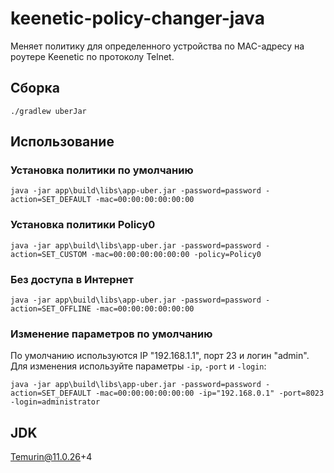 # keenetic-policy-changer-java

Меняет политику для определенного устройства по
MAC-адресу на роутере Keenetic по протоколу Telnet.

## Сборка
```
./gradlew uberJar
```

## Использование
### Установка политики по умолчанию
```
java -jar app\build\libs\app-uber.jar -password=password -action=SET_DEFAULT -mac=00:00:00:00:00:00
```
### Установка политики Policy0
```
java -jar app\build\libs\app-uber.jar -password=password -action=SET_CUSTOM -mac=00:00:00:00:00:00 -policy=Policy0
```
### Без доступа в Интернет
```
java -jar app\build\libs\app-uber.jar -password=password -action=SET_OFFLINE -mac=00:00:00:00:00:00
```

### Изменение параметров по умолчанию
По умолчанию используются IP "192.168.1.1", порт 23 и логин "admin". 
Для изменения используйте параметры `-ip`, `-port` и `-login`:
```
java -jar app\build\libs\app-uber.jar -password=password -action=SET_DEFAULT -mac=00:00:00:00:00:00 -ip="192.168.0.1" -port=8023 -login=administrator
```

## JDK
Temurin@11.0.26+4
